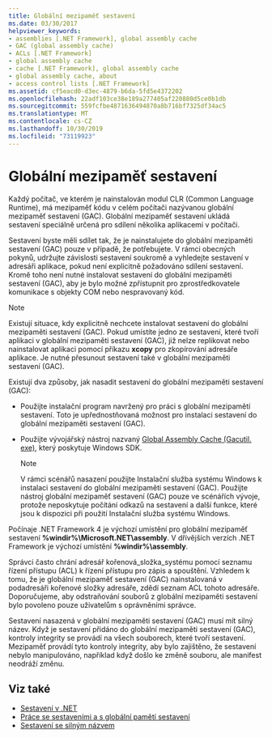 ```yaml
---
title: Globální mezipaměť sestavení
ms.date: 03/30/2017
helpviewer_keywords:
- assemblies [.NET Framework], global assembly cache
- GAC (global assembly cache)
- ACLs [.NET Framework]
- global assembly cache
- cache [.NET Framework], global assembly cache
- global assembly cache, about
- access control lists [.NET Framework]
ms.assetid: cf5eacd0-d3ec-4879-b6da-5fd5e4372202
ms.openlocfilehash: 22adf103ce38e189a277405af220880d5ce0b1db
ms.sourcegitcommit: 559fcfbe4871636494870a8b716bf7325df34ac5
ms.translationtype: MT
ms.contentlocale: cs-CZ
ms.lasthandoff: 10/30/2019
ms.locfileid: "73119923"
---
```

# <a name="global-assembly-cache"></a>Globální mezipaměť sestavení
Každý počítač, ve kterém je nainstalován modul CLR (Common Language Runtime), má mezipaměť kódu v celém počítači nazývanou globální mezipaměť sestavení (GAC). Globální mezipaměť sestavení ukládá sestavení speciálně určená pro sdílení několika aplikacemi v počítači.  
  
 Sestavení byste měli sdílet tak, že je nainstalujete do globální mezipaměti sestavení (GAC) pouze v případě, že potřebujete. V rámci obecných pokynů, udržujte závislosti sestavení soukromě a vyhledejte sestavení v adresáři aplikace, pokud není explicitně požadováno sdílení sestavení. Kromě toho není nutné instalovat sestavení do globální mezipaměti sestavení (GAC), aby je bylo možné zpřístupnit pro zprostředkovatele komunikace s objekty COM nebo nespravovaný kód.  
  
> [!NOTE]
> Existují situace, kdy explicitně nechcete instalovat sestavení do globální mezipaměti sestavení (GAC). Pokud umístíte jedno ze sestavení, které tvoří aplikaci v globální mezipaměti sestavení (GAC), již nelze replikovat nebo nainstalovat aplikaci pomocí příkazu **xcopy** pro zkopírování adresáře aplikace. Je nutné přesunout sestavení také v globální mezipaměti sestavení (GAC).  
  
 Existují dva způsoby, jak nasadit sestavení do globální mezipaměti sestavení (GAC):  
  
- Použijte instalační program navržený pro práci s globální mezipamětí sestavení. Toto je upřednostňovaná možnost pro instalaci sestavení do globální mezipaměti sestavení (GAC).  
  
- Použijte vývojářský nástroj nazvaný [Global Assembly Cache (Gacutil. exe)](../tools/gacutil-exe-gac-tool.md), který poskytuje Windows SDK.  
  
    > [!NOTE]
    > V rámci scénářů nasazení použijte Instalační služba systému Windows k instalaci sestavení do globální mezipaměti sestavení (GAC). Použijte nástroj globální mezipaměť sestavení (GAC) pouze ve scénářích vývoje, protože neposkytuje počítání odkazů na sestavení a další funkce, které jsou k dispozici při použití Instalační služba systému Windows.  
  
 Počínaje .NET Framework 4 je výchozí umístění pro globální mezipaměť sestavení **%windir%\Microsoft.NET\assembly**. V dřívějších verzích .NET Framework je výchozí umístění **%windir%\assembly**.  
  
 Správci často chrání adresář kořenová_složka_systému pomocí seznamu řízení přístupu (ACL) k řízení přístupu pro zápis a spouštění. Vzhledem k tomu, že je globální mezipaměť sestavení (GAC) nainstalovaná v podadresáři kořenové složky adresáře, zdědí seznam ACL tohoto adresáře. Doporučujeme, aby odstraňování souborů z globální mezipaměti sestavení bylo povoleno pouze uživatelům s oprávněními správce.  
  
 Sestavení nasazená v globální mezipaměti sestavení (GAC) musí mít silný název. Když je sestavení přidáno do globální mezipaměti sestavení (GAC), kontroly integrity se provádí na všech souborech, které tvoří sestavení. Mezipaměť provádí tyto kontroly integrity, aby bylo zajištěno, že sestavení nebylo manipulováno, například když došlo ke změně souboru, ale manifest neodráží změnu.  
  
## <a name="see-also"></a>Viz také

- [Sestavení v .NET](../../standard/assembly/index.md)
- [Práce se sestaveními a s globální pamětí sestavení](working-with-assemblies-and-the-gac.md)
- [Sestavení se silným názvem](../../standard/assembly/strong-named.md)
